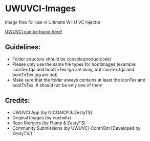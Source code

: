 # UWUVCI-Images

Image files for use in Ultimate Wii U VC Injector.

[UWUVCI can be found here!](https://github.com/stuff-by-3-random-dudes/UWUVCI-AIO-WPF)

## Guidelines:
* Folder structure should be console/productcode/<files>
* Please only use the same file types for bootimages 
  (example: iconTex.tga and bootTvTex.tga are okay, but iconTex.tga and bootTvTex.jpg are not)
* Make sure that the folder always contains at least the iconTex and bootTvTex. It should not be only one of them

## Credits:
* UWUVCI App (by NICOAICP & ZestyTS)
* Original Images (by cucholix)
* Repo Mergers (by Flump & ZestyTS)
* Community Submissions (by UWUVCI-ContriBot [Developed by ZestyTS])
